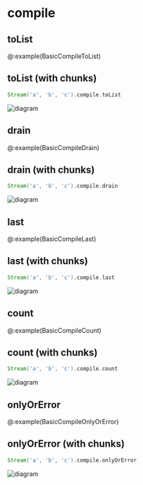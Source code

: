 # compile
## toList

@:example(BasicCompileToList)

## toList (with chunks)

```scala
Stream('a', 'b', 'c').compile.toList

```
![diagram](compile/toList--with-chunks-.png)

## drain

@:example(BasicCompileDrain)

## drain (with chunks)

```scala
Stream('a', 'b', 'c').compile.drain

```
![diagram](compile/drain--with-chunks-.png)

## last

@:example(BasicCompileLast)

## last (with chunks)

```scala
Stream('a', 'b', 'c').compile.last

```
![diagram](compile/last--with-chunks-.png)

## count

@:example(BasicCompileCount)

## count (with chunks)

```scala
Stream('a', 'b', 'c').compile.count

```
![diagram](compile/count--with-chunks-.png)

## onlyOrError

@:example(BasicCompileOnlyOrError)

## onlyOrError (with chunks)

```scala
Stream('a', 'b', 'c').compile.onlyOrError

```
![diagram](compile/onlyOrError--with-chunks-.png)
